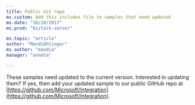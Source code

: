 ```yaml
---
title: Public Git repo
ms.custom: Add this includes file to samples that need updated
ms.date: "10/18/2017"
ms.prod: "biztalk-server"

ms.topic: "article"
author: "MandiOhlinger"
ms.author: "mandia"
manager: "anneta"

---
```


These samples need updated to the current version. Interested in updating them? If yes, then add your updated sample to our public GitHub repo at [https://github.com/Microsoft/Integration](https://github.com/Microsoft/Integration). 